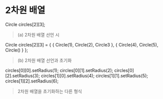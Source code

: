 # 2차원 배열

Circle circles[2][3];

> (a) 2차원 배열 선언 시


Circle circles[2][3] = { { Circle(1), Circle(2), Circle3 },
                       { Circle(4), Circle(5), Circle() } };

> (b) 2차원 배열 선언과 초기화





circles[0][0].setRadius(1);
circles[0][1].setRadius(2);
circles[0][2].setRadius(3);
circles[1][0].setRadius(4);
circles[1][1].setRadius(5);
circles[1][2].setRadius(6);

> 2차원 배열을 초기화하는 다른 형식